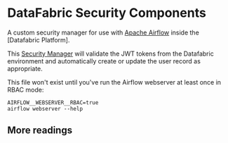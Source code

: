 # DataFabric Security Components

A custom security manager for use with [Apache
Airflow][Airflow] inside the [Datafabric Platform].

This [Security Manager] will validate the JWT tokens from the Datafabric
environment and automatically create or update the user record as appropriate.


This file won't exist until you've run the Airflow webserver at least once in RBAC mode:

```
AIRFLOW__WEBSERVER__RBAC=true
airflow webserver --help
```

## More readings

[Airflow]: https://airflow.apache.org/
[Security Manager]: https://flask-appbuilder.readthedocs.io/en/latest/security.html#your-custom-security
